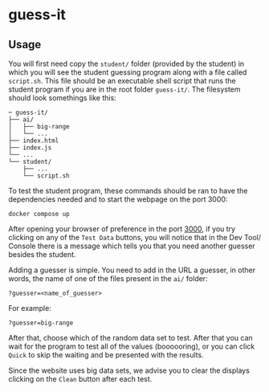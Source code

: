 # guess-it

## Usage

You will first need copy the `student/` folder (provided by the student) in
which you will see the student guessing program along with a file called
`script.sh`. This file should be an executable shell script that runs the
student program if you are in the root folder `guess-it/`. The filesystem
should look somethings like this:

```console
─ guess-it/
├── ai/
│   ├── big-range
│   └── ...
├── index.html
├── index.js
└── ...
└── student/
    ├── ...
    └── script.sh

```

To test the student program, these commands should be ran to have the
dependencies needed and to start the webpage on the port 3000:

```console
docker compose up
```

After opening your browser of preference in the port
[3000](http://localhost:3000/), if you try clicking on any of the `Test Data`
buttons, you will notice that in the Dev Tool/ Console there is a message which
tells you that you need another guesser besides the student.

Adding a guesser is simple. You need to add in the URL a guesser, in other
words, the name of one of the files present in the `ai/` folder:

```console
?guesser=<name_of_guesser>
```

For example:

```console
?guesser=big-range
```

After that, choose which of the random data set to test. After that you can
wait for the program to test all of the values (boooooring), or you can click
`Quick` to skip the waiting and be presented with the results.

Since the website uses big data sets, we advise you to clear the displays
clicking on the `Clean` button after each test.
